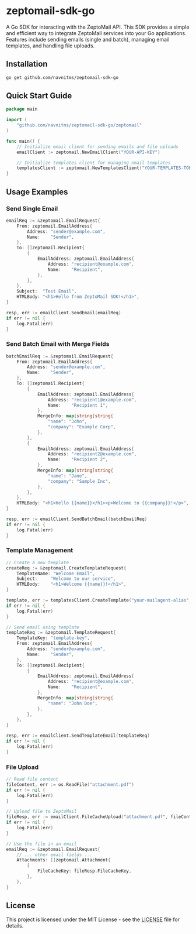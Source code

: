 # zeptomail-sdk-go

A Go SDK for interacting with the ZeptoMail API. This SDK provides a simple and efficient way to integrate ZeptoMail services into your Go applications. Features include sending emails (single and batch), managing email templates, and handling file uploads.

## Installation

```bash
go get github.com/navnitms/zeptomail-sdk-go
```

## Quick Start Guide

```go
package main

import (
    "github.com/navnitms/zeptomail-sdk-go/zeptomail"
)

func main() {
    // Initialize email client for sending emails and file uploads
    emailClient := zeptomail.NewEmailClient("YOUR-API-KEY")

    // Initialize templates client for managing email templates
    templatesClient := zeptomail.NewTemplatesClient("YOUR-TEMPLATES-TOKEN")
}
```

## Usage Examples

### Send Single Email
```go
emailReq := &zeptomail.EmailRequest{
    From: zeptomail.EmailAddress{
        Address: "sender@example.com",
        Name:    "Sender",
    },
    To: []zeptomail.Recipient{
        {
            EmailAddress: zeptomail.EmailAddress{
                Address: "recipient@example.com",
                Name:    "Recipient",
            },
        },
    },
    Subject:  "Test Email",
    HTMLBody: "<h1>Hello from ZeptoMail SDK!</h1>",
}

resp, err := emailClient.SendEmail(emailReq)
if err != nil {
    log.Fatal(err)
}
```

### Send Batch Email with Merge Fields
```go
batchEmailReq := &zeptomail.EmailRequest{
    From: zeptomail.EmailAddress{
        Address: "sender@example.com",
        Name:    "Sender",
    },
    To: []zeptomail.Recipient{
        {
            EmailAddress: zeptomail.EmailAddress{
                Address: "recipient1@example.com",
                Name:    "Recipient 1",
            },
            MergeInfo: map[string]string{
                "name": "John",
                "company": "Example Corp",
            },
        },
        {
            EmailAddress: zeptomail.EmailAddress{
                Address: "recipient2@example.com",
                Name:    "Recipient 2",
            },
            MergeInfo: map[string]string{
                "name": "Jane",
                "company": "Sample Inc",
            },
        },
    },
    HTMLBody: "<h1>Hello {{name}}</h1><p>Welcome to {{company}}!</p>",
}

resp, err := emailClient.SendBatchEmail(batchEmailReq)
if err != nil {
    log.Fatal(err)
}
```

### Template Management
```go
// Create a new template
createReq := &zeptomail.CreateTemplateRequest{
    TemplateName: "Welcome Email",
    Subject:     "Welcome to our service",
    HTMLBody:    "<h1>Welcome {{name}}!</h1>",
}

template, err := templatesClient.CreateTemplate("your-mailagent-alias", createReq)
if err != nil {
    log.Fatal(err)
}

// Send email using template
templateReq := &zeptomail.TemplateRequest{
    TemplateKey: "template-key",
    From: zeptomail.EmailAddress{
        Address: "sender@example.com",
        Name:    "Sender",
    },
    To: []zeptomail.Recipient{
        {
            EmailAddress: zeptomail.EmailAddress{
                Address: "recipient@example.com",
                Name:    "Recipient",
            },
            MergeInfo: map[string]string{
                "name": "John Doe",
            },
        },
    },
}

resp, err := emailClient.SendTemplateEmail(templateReq)
if err != nil {
    log.Fatal(err)
}
```

### File Upload
```go
// Read file content
fileContent, err := os.ReadFile("attachment.pdf")
if err != nil {
    log.Fatal(err)
}

// Upload file to ZeptoMail
fileResp, err := emailClient.FileCacheUpload("attachment.pdf", fileContent)
if err != nil {
    log.Fatal(err)
}

// Use the file in an email
emailReq := &zeptomail.EmailRequest{
    // ... other email fields ...
    Attachments: []zeptomail.Attachment{
        {
            FileCacheKey: fileResp.FileCacheKey,
        },
    },
}
```

## License

This project is licensed under the MIT License - see the [LICENSE](LICENSE) file for details.

